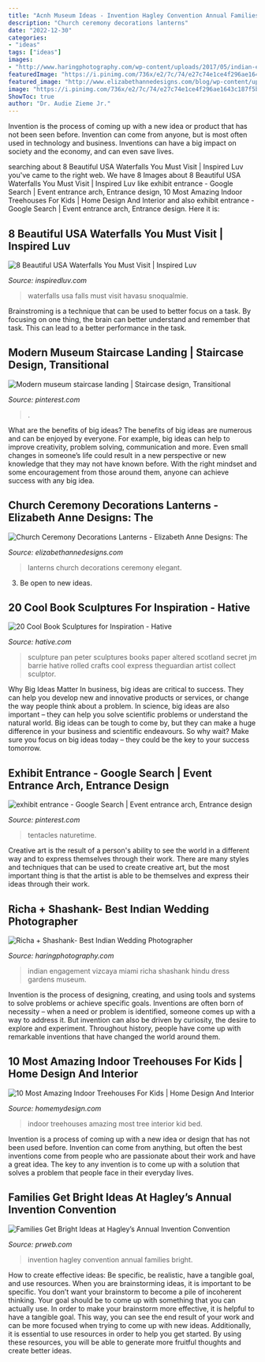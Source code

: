 ```yaml
---
title: "Acnh Museum Ideas - Invention Hagley Convention Annual Families Bright"
description: "Church ceremony decorations lanterns"
date: "2022-12-30"
categories:
- "ideas"
tags: ["ideas"]
images:
- "http://www.haringphotography.com/wp-content/uploads/2017/05/indian-engagement-photos-vizcaya-miami.jpg"
featuredImage: "https://i.pinimg.com/736x/e2/7c/74/e27c74e1ce4f296ae1643c187f5b1276.jpg"
featured_image: "http://www.elizabethannedesigns.com/blog/wp-content/uploads/2013/09/Church-Ceremony-Decorations-Lanterns.jpg"
image: "https://i.pinimg.com/736x/e2/7c/74/e27c74e1ce4f296ae1643c187f5b1276.jpg"
ShowToc: true
author: "Dr. Audie Zieme Jr."
---
```



Invention is the process of coming up with a new idea or product that has not been seen before. Invention can come from anyone, but is most often used in technology and business. Inventions can have a big impact on society and the economy, and can even save lives.

	

		
searching about 8 Beautiful USA Waterfalls You Must Visit | Inspired Luv you've came to the right web. We have 8 Images about 8 Beautiful USA Waterfalls You Must Visit | Inspired Luv like exhibit entrance - Google Search | Event entrance arch, Entrance design, 10 Most Amazing Indoor Treehouses For Kids | Home Design And Interior and also exhibit entrance - Google Search | Event entrance arch, Entrance design. Here it is:
		
    
## 8 Beautiful USA Waterfalls You Must Visit | Inspired Luv

<img loading=lazy src="http://www.inspiredluv.com/wp-content/uploads/2016/09/12-Havasu-Falls.jpg" onerror="this.onerror=null;this.src='https://tse3.mm.bing.net/th?id=OIP.EIzKY5d0faU3ENzmekgyIwHaJ4&amp;pid=15.1';" alt="8 Beautiful USA Waterfalls You Must Visit | Inspired Luv">

_Source: inspiredluv.com_

>waterfalls usa falls must visit havasu snoqualmie. 

	

Brainstroming is a technique that can be used to better focus on a task. By focusing on one thing, the brain can better understand and remember that task. This can lead to a better performance in the task.

    
## Modern Museum Staircase Landing | Staircase Design, Transitional

<img loading=lazy src="https://i.pinimg.com/736x/e2/7c/74/e27c74e1ce4f296ae1643c187f5b1276.jpg" onerror="this.onerror=null;this.src='https://tse4.mm.bing.net/th?id=OIP.B8vMx30tWKl_6Mj8LWQS3gHaKS&amp;pid=15.1';" alt="Modern museum staircase landing | Staircase design, Transitional">

_Source: pinterest.com_

>. 

	

What are the benefits of big ideas?
The benefits of big ideas are numerous and can be enjoyed by everyone. For example, big ideas can help to improve creativity, problem solving, communication and more. Even small changes in someone’s life could result in a new perspective or new knowledge that they may not have known before. With the right mindset and some encouragement from those around them, anyone can achieve success with any big idea.

    
## Church Ceremony Decorations Lanterns - Elizabeth Anne Designs: The

<img loading=lazy src="http://www.elizabethannedesigns.com/blog/wp-content/uploads/2013/09/Church-Ceremony-Decorations-Lanterns.jpg" onerror="this.onerror=null;this.src='https://tse3.mm.bing.net/th?id=OIP.UZuKyHT3nyeNfLr6c47OfAHaLH&amp;pid=15.1';" alt="Church Ceremony Decorations Lanterns - Elizabeth Anne Designs: The">

_Source: elizabethannedesigns.com_

>lanterns church decorations ceremony elegant. 

	

3. Be open to new ideas.

    
## 20 Cool Book Sculptures For Inspiration - Hative

<img loading=lazy src="https://hative.com/wp-content/uploads/2014/05/book-sculptures/10-book-sculpture.jpg" onerror="this.onerror=null;this.src='https://tse3.mm.bing.net/th?id=OIP.Im3cP1f978YHEH7JcOZNdwHaLH&amp;pid=15.1';" alt="20 Cool Book Sculptures for Inspiration - Hative">

_Source: hative.com_

>sculpture pan peter sculptures books paper altered scotland secret jm barrie hative rolled crafts cool express theguardian artist collect sculptor. 

	

Why Big Ideas Matter
In business, big ideas are critical to success. They can help you develop new and innovative products or services, or change the way people think about a problem. In science, big ideas are also important – they can help you solve scientific problems or understand the natural world.
Big ideas can be tough to come by, but they can make a huge difference in your business and scientific endeavours. So why wait? Make sure you focus on big ideas today – they could be the key to your success tomorrow.

    
## Exhibit Entrance - Google Search | Event Entrance Arch, Entrance Design

<img loading=lazy src="https://i.pinimg.com/736x/4f/d0/50/4fd050639fb866a346ecad9084fbd2d6--exhibit-design-event-ideas.jpg" onerror="this.onerror=null;this.src='https://tse3.mm.bing.net/th?id=OIP.Nig6tojSu_J7dKAOjTBRtwEyDL&amp;pid=15.1';" alt="exhibit entrance - Google Search | Event entrance arch, Entrance design">

_Source: pinterest.com_

>tentacles naturetime. 

	

Creative art is the result of a person's ability to see the world in a different way and to express themselves through their work. There are many styles and techniques that can be used to create creative art, but the most important thing is that the artist is able to be themselves and express their ideas through their work.

    
## Richa + Shashank- Best Indian Wedding Photographer

<img loading=lazy src="http://www.haringphotography.com/wp-content/uploads/2017/05/indian-engagement-photos-vizcaya-miami.jpg" onerror="this.onerror=null;this.src='https://tse4.mm.bing.net/th?id=OIP.PXr22w6hSw-9O2gDdEBD_QHaE8&amp;pid=15.1';" alt="Richa + Shashank- Best Indian Wedding Photographer">

_Source: haringphotography.com_

>indian engagement vizcaya miami richa shashank hindu dress gardens museum. 

	

Invention is the process of designing, creating, and using tools and systems to solve problems or achieve specific goals. Inventions are often born of necessity – when a need or problem is identified, someone comes up with a way to address it. But invention can also be driven by curiosity, the desire to explore and experiment. Throughout history, people have come up with remarkable inventions that have changed the world around them.

    
## 10 Most Amazing Indoor Treehouses For Kids | Home Design And Interior

<img loading=lazy src="http://homemydesign.com/wp-content/uploads/2018/02/cool-indoor-kid-treehouses-ideas.jpg" onerror="this.onerror=null;this.src='https://tse2.mm.bing.net/th?id=OIP.UTk0iWLU-OGYi5FEA8ZUDgHaJ4&amp;pid=15.1';" alt="10 Most Amazing Indoor Treehouses For Kids | Home Design And Interior">

_Source: homemydesign.com_

>indoor treehouses amazing most tree interior kid bed. 

	

Invention is a process of coming up with a new idea or design that has not been used before. Invention can come from anything, but often the best inventions come from people who are passionate about their work and have a great idea. The key to any invention is to come up with a solution that solves a problem that people face in their everyday lives.

    
## Families Get Bright Ideas At Hagley’s Annual Invention Convention

<img loading=lazy src="http://ww1.prweb.com/prfiles/2014/12/02/12366996/hagley-invention-2014-032-print.jpg" onerror="this.onerror=null;this.src='https://tse1.mm.bing.net/th?id=OIP.-KSoUjlkaBOI4-kQ72x_5AHaE8&amp;pid=15.1';" alt="Families Get Bright Ideas at Hagley’s Annual Invention Convention">

_Source: prweb.com_

>invention hagley convention annual families bright. 

	

How to create effective ideas: Be specific, be realistic, have a tangible goal, and use resources.
When you are brainstorming ideas, it is important to be specific. You don’t want your brainstorm to become a pile of incoherent thinking. Your goal should be to come up with something that you can actually use. In order to make your brainstorm more effective, it is helpful to have a tangible goal. This way, you can see the end result of your work and can be more focused when trying to come up with new ideas. Additionally, it is essential to use resources in order to help you get started. By using these resources, you will be able to generate more fruitful thoughts and create better ideas.

